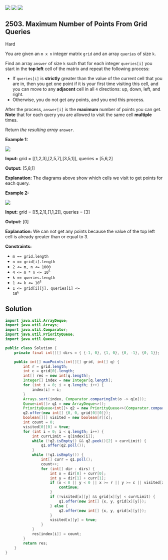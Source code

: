 [![](https://img.shields.io/github/stars/javadev/LeetCode-in-Java?label=Stars&style=flat-square)](https://github.com/javadev/LeetCode-in-Java)
[![](https://img.shields.io/github/forks/javadev/LeetCode-in-Java?label=Fork%20me%20on%20GitHub%20&style=flat-square)](https://github.com/javadev/LeetCode-in-Java/fork)
[![](https://img.shields.io/badge/-LeetCode%20in%20Kotlin-blue?style=flat-square)](https://github.com/javadev/LeetCode-in-Kotlin)

## 2503\. Maximum Number of Points From Grid Queries

Hard

You are given an `m x n` integer matrix `grid` and an array `queries` of size `k`.

Find an array `answer` of size `k` such that for each integer `queries[i]` you start in the **top left** cell of the matrix and repeat the following process:

*   If `queries[i]` is **strictly** greater than the value of the current cell that you are in, then you get one point if it is your first time visiting this cell, and you can move to any **adjacent** cell in all `4` directions: up, down, left, and right.
*   Otherwise, you do not get any points, and you end this process.

After the process, `answer[i]` is the **maximum** number of points you can get. **Note** that for each query you are allowed to visit the same cell **multiple** times.

Return _the resulting array_ `answer`.

**Example 1:**

![](https://assets.leetcode.com/uploads/2022/10/19/yetgriddrawio.png)

**Input:** grid = \[\[1,2,3],[2,5,7],[3,5,1]], queries = [5,6,2]

**Output:** [5,8,1]

**Explanation:** The diagrams above show which cells we visit to get points for each query.

**Example 2:**

![](https://assets.leetcode.com/uploads/2022/10/20/yetgriddrawio-2.png)

**Input:** grid = \[\[5,2,1],[1,1,2]], queries = [3]

**Output:** [0]

**Explanation:** We can not get any points because the value of the top left cell is already greater than or equal to 3.

**Constraints:**

*   `m == grid.length`
*   `n == grid[i].length`
*   `2 <= m, n <= 1000`
*   <code>4 <= m * n <= 10<sup>5</sup></code>
*   `k == queries.length`
*   <code>1 <= k <= 10<sup>4</sup></code>
*   <code>1 <= grid[i][j], queries[i] <= 10<sup>6</sup></code>

## Solution

```java
import java.util.ArrayDeque;
import java.util.Arrays;
import java.util.Comparator;
import java.util.PriorityQueue;
import java.util.Queue;

public class Solution {
    private final int[][] dirs = { {-1, 0}, {1, 0}, {0, -1}, {0, 1}};

    public int[] maxPoints(int[][] grid, int[] q) {
        int r = grid.length;
        int c = grid[0].length;
        int[] res = new int[q.length];
        Integer[] index = new Integer[q.length];
        for (int i = 0; i < q.length; i++) {
            index[i] = i;
        }
        Arrays.sort(index, Comparator.comparingInt(o -> q[o]));
        Queue<int[]> q1 = new ArrayDeque<>();
        PriorityQueue<int[]> q2 = new PriorityQueue<>(Comparator.comparingInt(a -> a[2]));
        q2.offer(new int[] {0, 0, grid[0][0]});
        boolean[][] visited = new boolean[r][c];
        int count = 0;
        visited[0][0] = true;
        for (int i = 0; i < q.length; i++) {
            int currLimit = q[index[i]];
            while (!q2.isEmpty() && q2.peek()[2] < currLimit) {
                q1.offer(q2.poll());
            }
            while (!q1.isEmpty()) {
                int[] curr = q1.poll();
                count++;
                for (int[] dir : dirs) {
                    int x = dir[0] + curr[0];
                    int y = dir[1] + curr[1];
                    if (x < 0 || y < 0 || x >= r || y >= c || visited[x][y]) {
                        continue;
                    }
                    if (!visited[x][y] && grid[x][y] < currLimit) {
                        q1.offer(new int[] {x, y, grid[x][y]});
                    } else {
                        q2.offer(new int[] {x, y, grid[x][y]});
                    }
                    visited[x][y] = true;
                }
            }
            res[index[i]] = count;
        }
        return res;
    }
}
```